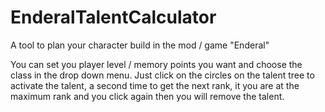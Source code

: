 # EnderalTalentCalculator

A tool to plan your character build in the mod / game "Enderal"

You can set you player level / memory points you want and choose the class in the drop down menu.
Just click on the circles on the talent tree to activate the talent, a second time to get the next rank, it you are at the maximum rank and you click again then you will remove the talent.
